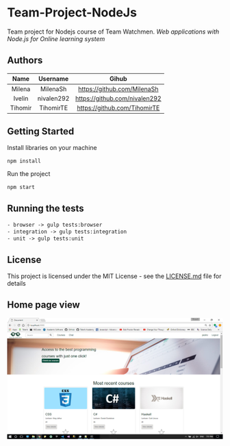 # Team-Project-NodeJs
Team project for Nodejs course of Team Watchmen.
_Web applications with Node.js for Online learning system_

## Authors

|     Name      |   Username    |        Gihub                  |
| :------------:|:-------------:|:-----------------------------:|
| Milena        | MilenaSh      | https://github.com/MilenaSh   |
| Ivelin        | nivalen292    | https://github.com/nivalen292 |
| Tihomir       | TihomirTE     | https://github.com/TihomirTE  |

## Getting Started

Install libraries on your machine
```
npm install
```

Run the project
```
npm start
```
## Running the tests

```
- browser -> gulp tests:browser
- integration -> gulp tests:integration
- unit -> gulp tests:unit
```
## License

This project is licensed under the MIT License - see the [LICENSE.md](LICENSE.md) file for details

## Home page view

![HOME PAGE](https://raw.githubusercontent.com/MilenaSh/Team-Project-NodeJs/master/public/images/homePage.jpg)




